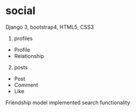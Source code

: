 # social

Django 3, bootstrap4, HTML5, CSS3 

1. profiles
  - Profile
  - Relationship

2. posts
  - Post
  - Comment
  - Like


Friendship model implemented
search functionality